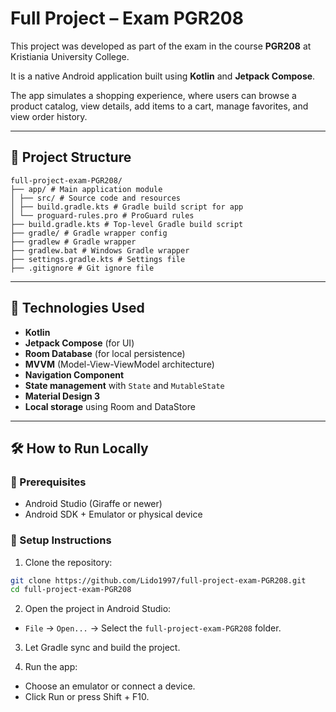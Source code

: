 # Full Project – Exam PGR208

This project was developed as part of the exam in the course **PGR208** at Kristiania University College.

It is a native Android application built using **Kotlin** and **Jetpack Compose**. 

The app simulates a shopping experience, where users can browse a product catalog, view details, add items to a cart, manage favorites, and view order history.

---

## 📁 Project Structure
```
full-project-exam-PGR208/
├── app/ # Main application module
│ ├── src/ # Source code and resources
│ ├── build.gradle.kts # Gradle build script for app
│ └── proguard-rules.pro # ProGuard rules
├── build.gradle.kts # Top-level Gradle build script
├── gradle/ # Gradle wrapper config
├── gradlew # Gradle wrapper
├── gradlew.bat # Windows Gradle wrapper
├── settings.gradle.kts # Settings file
├── .gitignore # Git ignore file
```

---

## 🚀 Technologies Used

- **Kotlin**
- **Jetpack Compose** (for UI)
- **Room Database** (for local persistence)
- **MVVM** (Model-View-ViewModel architecture)
- **Navigation Component**
- **State management** with `State` and `MutableState`
- **Material Design 3**
- **Local storage** using Room and DataStore

---

## 🛠️ How to Run Locally

### 🔹 Prerequisites

- Android Studio (Giraffe or newer)
- Android SDK + Emulator or physical device

### 🔹 Setup Instructions

1. Clone the repository:
```bash
git clone https://github.com/Lido1997/full-project-exam-PGR208.git
cd full-project-exam-PGR208
```
2. Open the project in Android Studio:
- `File` → `Open...` → Select the `full-project-exam-PGR208` folder.

3. Let Gradle sync and build the project.

4. Run the app:
- Choose an emulator or connect a device.
- Click Run or press Shift + F10.


